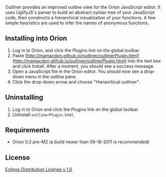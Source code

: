 Outliner provides an improved outline view for the Orion JavaScript editor. It uses UglifyJS's parser to build
an abstract syntax tree of your JavaScript code, then constructs a hierarchical visualization of your functions.
A few simple heuristics are used to infer the names of anonymous functions.

Installing into Orion
---------------------
1. Log in to Orion, and click the Plugins link on the global toolbar.
2. Paste [http://mamacdon.github.io/outliner/outlinerPlugin.html](http://mamacdon.github.io/outliner/outlinerPlugin.html) into the text box and click Install.
   After a moment, you should see a success message.
3. Open a JavaScript file in the Orion editor. You should now see a drop-down menu in the outline pane.
4. Click the drop-down arrow and choose "Hierarchical outliner".

<!--
Installing onto orionhub
------------------------
We can use Orionhub to simulate a local Orion server. We'll install the Outliner plugin into our "simulated" server.
1. Log into Orionhub.
2. Go to the Repositories page and clone the Orion client repository:
        git://git.eclipse.org/gitroot/orion/org.eclipse.orion.client.git
3. Go to the Sites page and create a new site configuration.
4. *While holding the SHIFT key*, click the Add button and choose ```org.eclipse.orion.client``` from the list.
   This should create a number of entries in the table.
5. Click *Start* to launch the site. Note the URL where the site is running; this is now your "local server".
6. Go to the Navigator and browse to ```org.eclipse.orion.client/bundles/org.eclipse.orion.client.core/web```.
7. Follow the instructions in "Installing" above, starting from Step 2.
-->

Uninstalling
------------
1. Log in to Orion and click the Plugins link on the global toolbar.
2. Uninstall ```outlinerPlugin.html```.

Requirements
------------
* Orion 0.3 pre-M2 (a build newer than 09-16-2011 is recommended)

License
-------
[Eclipse Distribution License v 1.0](http://www.eclipse.org/org/documents/edl-v10.html)
